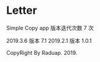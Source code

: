 # Letter
Simple Copy app
版本迭代次数 7 次

2019.3.6 版本 7.1
2019.2.1 版本 1.0.1 


CopyRight By Raduap. 2019.

